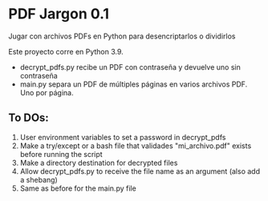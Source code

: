 # PDF Jargon 0.1

Jugar con archivos PDFs en Python para desencriptarlos o dividirlos

Este proyecto corre en Python 3.9.

- decrypt_pdfs.py recibe un PDF con contraseña y devuelve uno sin contraseña
- main.py separa un PDF de múltiples páginas en varios archivos PDF. Uno por página.


## To DOs:
1. User environment variables to set a password in decrypt_pdfs
2. Make a try/except or a bash file that validades "mi_archivo.pdf" exists before running the script
3. Make a directory destination for decrypted files
4. Allow decrypt_pdfs.py to receive the file name as an argument (also add a shebang)
5. Same as before for the main.py file
